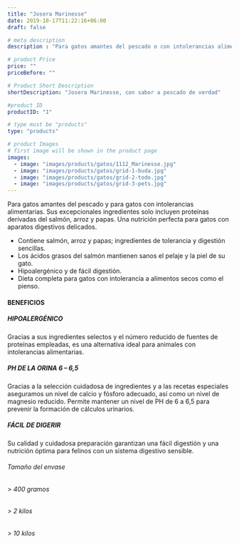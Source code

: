 ```yaml
---
title: "Josera Marinesse"
date: 2019-10-17T11:22:16+06:00
draft: false

# meta description
description : "Para gatos amantes del pescado o con intolerancias alimentarias"

# product Price
price: ""
priceBefore: ""

# Product Short Description
shortDescription: "Josera Marinesse, con sabor a pescado de verdad"

#product ID
productID: "1"

# type must be "products"
type: "products"

# product Images
# first image will be shown in the product page
images:
  - image: "images/products/gatos/1112_Marinesse.jpg"
  - image: "images/products/gatos/grid-1-buda.jpg"
  - image: "images/products/gatos/grid-2-todo.jpg"
  - image: "images/products/gatos/grid-3-pets.jpg"
---
```


Para    gatos    amantes   del   pescado y   para gatos con intolerancias alimentarias. Sus excepcionales ingredientes solo incluyen proteínas derivadas del salmón, arroz y papas. Una nutrición perfecta para gatos con aparatos digestivos delicados.

- Contiene salmón, arroz y papas; ingredientes de tolerancia y digestión sencillas.
- Los ácidos grasos del salmón mantienen sanos el pelaje y la piel de su gato.
- Hipoalergénico y de fácil digestión.
- Dieta completa para gatos con intolerancia a alimentos secos como el pienso.

#### BENEFICIOS <br>

##### HIPOALERGÉNICO  
Gracias a sus ingredientes selectos  y  el número reducido de fuentes de proteínas empleadas, es una alternativa ideal para animales con intolerancias alimentarias.

##### PH DE LA ORINA 6 – 6,5
Gracias a la selección cuidadosa de ingredientes y a las recetas especiales aseguramos un nivel de calcio y fósforo adecuado, así como un nivel de magnesio reducido. Permite mantener un nivel de PH de 6 a 6,5 para prevenir la formación de cálculos urinarios.

##### FÁCIL DE DIGERIR
Su calidad y cuidadosa preparación garantizan una fácil digestión y una nutrición óptima para felinos con un sistema digestivo sensible.

###### Tamaño del envase 

###### > 400 gramos
###### > 2 kilos
###### > 10 kilos